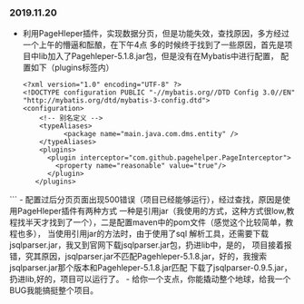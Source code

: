 ### 2019.11.20
- 利用PageHleper插件，实现数据分页，但是功能失效，查找原因，多方经过一个上午的懵逼和酝酿，在下午4点
  多的时候终于找到了一些原因，首先是项目中lib加入了Pagehleper-5.1.8.jar包，但是没有在Mybatis中进行配置，
  配置如下（plugins标签内）
  ```
  <?xml version="1.0" encoding="UTF-8" ?>
  <!DOCTYPE configuration PUBLIC "-//mybatis.org//DTD Config 3.0//EN"
  "http://mybatis.org/dtd/mybatis-3-config.dtd">
  <configuration>
	  <!-- 别名定义 -->
	  <typeAliases>
		    <package name="main.java.com.dms.entity" />
	  </typeAliases>
	  <plugins>
        <plugin interceptor="com.github.pagehelper.PageInterceptor">
          <property name="reasonable" value="true"/> 
        </plugin>
     </plugins> 
</configuration>
  ```
  - 配置过后分页页面出现500错误（项目已经能够运行），经过查找，原因是使用PageHleper插件有两种方式
    一种是引用jar（我使用的方式，这种方式很low,教程找半天才找到了一个），二是配置maven中的pom文件（感觉这个比较简单，教程也多），
    当使用引用jar的方法时，由于使用了sql 解析工具，还需要下载 jsqlparser.jar，我又到官网下载jsqlparser.jar包，扔进lib中，是的，
    项目接着报错，究其原因，jsqlparser.jar不匹配Pagehleper-5.1.8.jar，好的，我搜索jsqlparser.jar那个版本和Pagehleper-5.1.8.jar匹配
    下载了jsqlparser-0.9.5.jar，扔进lib,好的，项目可以运行了。
- 给你一个支点，你能撬动整个地球，给我一个BUG我能搞挺整个项目。
